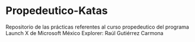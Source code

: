 # Propedeutico-Katas
Repositorio de las prácticas referentes al curso propedeutico del programa Launch X de Microsoft México
Explorer: Raúl Gutiérrez Carmona
